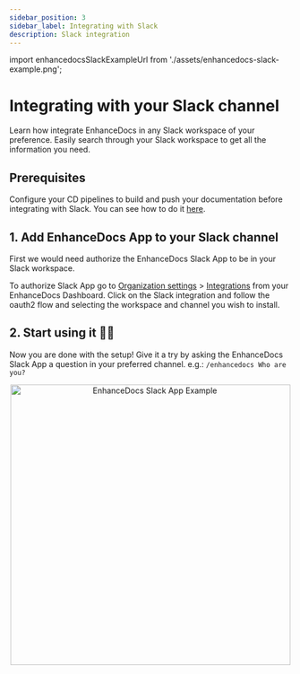 ```yaml
---
sidebar_position: 3
sidebar_label: Integrating with Slack
description: Slack integration
---
```


import enhancedocsSlackExampleUrl from './assets/enhancedocs-slack-example.png';

# Integrating with your Slack channel

Learn how integrate EnhanceDocs in any Slack workspace of your preference. Easily search through your Slack workspace to get all the information you need.

## Prerequisites

Configure your CD pipelines to build and push your documentation before integrating with Slack.
You can see how to do it [here](../getting-started/configure-cd).

## 1. Add EnhanceDocs App to your Slack channel

First we would need authorize the EnhanceDocs Slack App to be in your Slack workspace.

To authorize Slack App go to [Organization settings](https://app.enhancedocs.com/settings) > [Integrations](https://app.enhancedocs.com/settings/integrations)
from your EnhanceDocs Dashboard. Click on the Slack integration and follow the oauth2 flow and selecting the workspace and channel you wish to install.

## 2. Start using it 🚀🚀

Now you are done with the setup! Give it a try by asking the EnhanceDocs Slack App a question in your preferred channel.
e.g.: `/enhancedocs Who are you?`

<div align="center" style={{ margin: '24px 0' }}>
  <img src={enhancedocsSlackExampleUrl} alt="EnhanceDocs Slack App Example" width="500" style={{ borderRadius: 16 }} />
</div>
